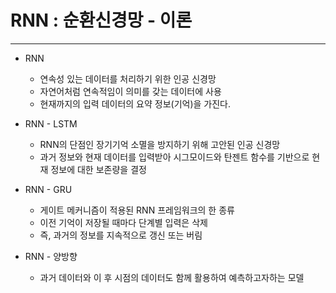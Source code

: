# RNN : 순환신경망 - 이론

---

- RNN
  - 연속성 있는 데이터를 처리하기 위한 인공 신경망
  - 자연어처럼 연속적임이 의미를 갖는 데이터에 사용
  - 현재까지의 입력 데이터의 요약 정보(기억)을 가진다.



- RNN - LSTM
  - RNN의 단점인 장기기억 소멸을 방지하기 위해 고안된 인공 신경망
  - 과거 정보와 현재 데이터를 입력받아 시그모이드와 탄젠트 함수를 기반으로 현재 정보에 대한 보존량을 결정



- RNN - GRU
  - 게이트 메커니즘이 적용된 RNN 프레임워크의 한 종류
  - 이전 기억이 저장될 때마다 단계별 입력은 삭제
  - 즉, 과거의 정보를 지속적으로 갱신 또는 버림



- RNN - 양방향
  - 과거 데이터와 이 후 시점의 데이터도 함께 활용하여 예측하고자하는 모델